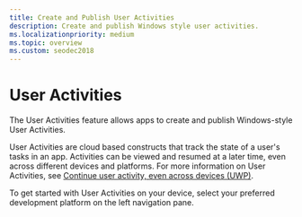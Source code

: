 ```yaml
---
title: Create and Publish User Activities
description: Create and publish Windows style user activities.
ms.localizationpriority: medium
ms.topic: overview
ms.custom: seodec2018
---
```


# User Activities

The User Activities feature allows apps to create and publish Windows-style User Activities.

User Activities are cloud based constructs that track the state of a user's tasks in an app. Activities can be viewed and resumed at a later time, even across different devices and platforms. For more information on User Activities, see [Continue user activity, even across devices (UWP)](https://docs.microsoft.com/windows/uwp/launch-resume/useractivities).

To get started with User Activities on your device, select your preferred development platform on the left navigation pane.